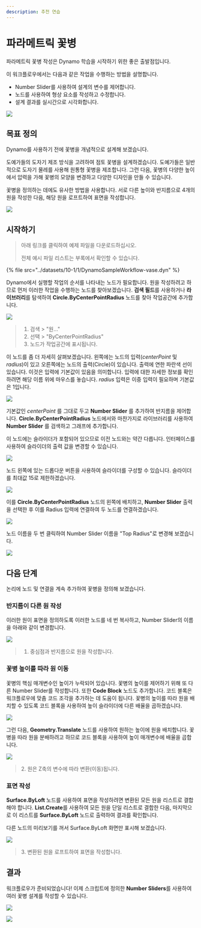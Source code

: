 ```yaml
---
description: 추천 연습
---
```


# 파라메트릭 꽃병

파라메트릭 꽃병 작성은 Dynamo 학습을 시작하기 위한 좋은 출발점입니다.

이 워크플로우에서는 다음과 같은 작업을 수행하는 방법을 설명합니다.

* Number Slider를 사용하여 설계의 변수를 제어합니다.
* 노드를 사용하여 형상 요소를 작성하고 수정합니다.
* 설계 결과를 실시간으로 시각화합니다.

![](../images/10-1/1/vase1(3).gif)

## 목표 정의

Dynamo를 사용하기 전에 꽃병을 개념적으로 설계해 보겠습니다.

도예가들의 도자기 제조 방식을 고려하여 점토 꽃병을 설계하겠습니다. 도예가들은 일반적으로 도자기 물레를 사용해 원통형 꽃병을 제조합니다. 그런 다음, 꽃병의 다양한 높이에서 압력을 가해 꽃병의 모양을 변경하고 다양한 디자인을 만들 수 있습니다.

꽃병을 정의하는 데에도 유사한 방법을 사용합니다. 서로 다른 높이와 반지름으로 4개의 원을 작성한 다음, 해당 원을 로프트하여 표면을 작성합니다.

![](../images/10-1/1/vase2.png)

## 시작하기

> 아래 링크를 클릭하여 예제 파일을 다운로드하십시오.
>
> 전체 예시 파일 리스트는 부록에서 확인할 수 있습니다.

{% file src="../datasets/10-1/1/DynamoSampleWorkflow-vase.dyn" %}

Dynamo에서 실행할 작업의 순서를 나타내는 노드가 필요합니다. 원을 작성하려고 하므로 먼저 이러한 작업을 수행하는 노드를 찾아보겠습니다. **검색 필드**를 사용하거나 **라이브러리**를 탐색하여 **Circle.ByCenterPointRadius** 노드를 찾아 작업공간에 추가합니다.

![](../images/10-1/1/vase8.png)

> 1. 검색 > "원..."
> 2. 선택 > "ByCenterPointRadius"
> 3. 노드가 작업공간에 표시됩니다.

이 노드를 좀 더 자세히 살펴보겠습니다. 왼쪽에는 노드의 입력(_centerPoint_ 및 _radius_)이 있고 오른쪽에는 노드의 출력(Circle)이 있습니다. 출력에 연한 파란색 선이 있습니다. 이것은 입력에 기본값이 있음을 의미합니다. 입력에 대한 자세한 정보를 확인하려면 해당 이름 위에 마우스를 놓습니다. _radius_ 입력은 이중 입력이 필요하며 기본값은 1입니다.

![](../images/10-1/1/vase10.png)

기본값인 _centerPoint_ 를 그대로 두고 **Number Slider** 를 추가하여 반지름을 제어합니다. **Circle.ByCenterPointRadius** 노드에서와 마찬가지로 라이브러리를 사용하여 **Number Slider** 를 검색하고 그래프에 추가합니다.

이 노드에는 슬라이더가 포함되어 있으므로 이전 노드와는 약간 다릅니다. 인터페이스를 사용하여 슬라이더의 출력 값을 변경할 수 있습니다.

![](../images/10-1/1/vase13(1).gif)

노드 왼쪽에 있는 드롭다운 버튼을 사용하여 슬라이더를 구성할 수 있습니다. 슬라이더를 최대값 15로 제한하겠습니다.

![](../images/10-1/1/vase11.png)

이를 **Circle.ByCenterPointRadius** 노드의 왼쪽에 배치하고, **Number Slider** 출력을 선택한 후 이를 Radius 입력에 연결하여 두 노드를 연결하겠습니다.

![](../images/10-1/1/vase12.png)

노드 이름을 두 번 클릭하여 Number Slider 이름을 "Top Radius"로 변경해 보겠습니다.

![](../images/10-1/1/vase14.png)

## 다음 단계

논리에 노드 및 연결을 계속 추가하여 꽃병을 정의해 보겠습니다.

### 반지름이 다른 원 작성

이러한 원이 표면을 정의하도록 이러한 노드를 네 번 복사하고, Number Slider의 이름을 아래와 같이 변경합니다.

![](../images/10-1/1/vase4(1)(1).png)

> 1. 중심점과 반지름으로 원을 작성합니다.

### 꽃병 높이를 따라 원 이동

꽃병의 핵심 매개변수인 높이가 누락되어 있습니다. 꽃병의 높이를 제어하기 위해 또 다른 Number Slider를 작성합니다. 또한 **Code Block** 노드도 추가합니다. 코드 블록은 워크플로우에 맞춤 코드 조각을 추가하는 데 도움이 됩니다. 꽃병의 높이를 따라 원을 배치할 수 있도록 코드 블록을 사용하여 높이 슬라이더에 다른 배율을 곱하겠습니다.

![](../images/10-1/1/vase15(1).png)

그런 다음, **Geometry.Translate** 노드를 사용하여 원하는 높이에 원을 배치합니다. 꽃병을 따라 원을 분배하려고 하므로 코드 블록을 사용하여 높이 매개변수에 배율을 곱합니다.

![](../images/10-1/1/vase5.png)

> 2\. 원은 Z축의 변수에 따라 변환(이동)됩니다.

### 표면 작성

**Surface.ByLoft** 노드를 사용하여 표면을 작성하려면 변환된 모든 원을 리스트로 결합해야 합니다. **List.Create**를 사용하여 모든 원을 단일 리스트로 결합한 다음, 마지막으로 이 리스트를 **Surface.ByLoft** 노드로 출력하여 결과를 확인합니다.

다른 노드의 미리보기를 꺼서 Surface.ByLoft 화면만 표시해 보겠습니다.

![](../images/10-1/1/vase6(1)(1).png)

> 3\. 변환된 원을 로프트하여 표면을 작성합니다.

## 결과

워크플로우가 준비되었습니다! 이제 스크립트에 정의한 **Number Sliders**를 사용하여 여러 꽃병 설계를 작성할 수 있습니다.

![](../images/10-1/1/vase1(3).gif)

![](../images/10-1/1/vase7.png)
